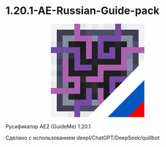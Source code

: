 # 1.20.1-AE-Russian-Guide-pack

<p align="center">
  <img src="https://github.com/bng-mc-project/1.20.1-ae2-russian-pack/blob/main/pack.png?raw=true" />
</p>

Русификатор AE2 (GuideMe) 1.20.1

Сделано с использованием deepl/ChatGPT/DeepSeek/quillbot

